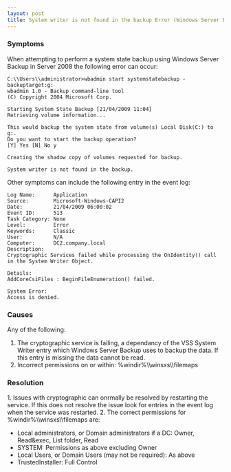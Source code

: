 ```yaml
---
layout: post 
title: System writer is not found in the backup Error (Windows Server Backup)
---
```


### Symptoms

When attempting to perform a system state backup using Windows Server
Backup in Server 2008 the following error can occur:

    C:\\Users\\administrator>wbadmin start systemstatebackup -backuptarget:g:
    wbadmin 1.0 - Backup command-line tool
    (C) Copyright 2004 Microsoft Corp.

    Starting System State Backup [21/04/2009 11:04]
    Retrieving volume information...

    This would backup the system state from volume(s) Local Disk(C:) to g:.
    Do you want to start the backup operation?
    [Y] Yes [N] No y

    Creating the shadow copy of volumes requested for backup.

    System writer is not found in the backup.

Other symptoms can include the following entry in the event log:

    Log Name:      Application
    Source:        Microsoft-Windows-CAPI2
    Date:          21/04/2009 06:00:02
    Event ID:      513
    Task Category: None
    Level:         Error
    Keywords:      Classic
    User:          N/A
    Computer:      DC2.company.local
    Description:
    Cryptographic Services failed while processing the OnIdentity() call in the System Writer Object.

    Details:
    AddCoreCsiFiles : BeginFileEnumeration() failed.

    System Error:
    Access is denied.

### Causes

Any of the following:

1.  The cryptographic service is failing, a dependancy of the VSS System
    Writer entry which Windows Server Backup uses to backup the data. If
    this entry is missing the data cannot be read.
2.  Incorrect permissions on or within: %windir%\\\\winsxs\\\\filemaps

### Resolution

1\. Issues with cryptographic can onrmally be resolved by restarting the
service. If this does not resolve the issue look for entries in the
event log when the service was restarted. 2. The correct permissions for
%windir%\\\\winsxs\\\\filemaps are:

-   Local administrators, or Domain administrators if a DC: Owner,
    Read&exec, List folder, Read
-   SYSTEM: Permissions as above excluding Owner
-   Local Users, or Domain Users (may not be required): As above
-   TrustedInstaller: Full Control

